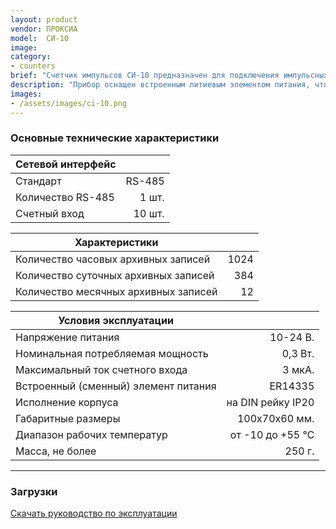 ```yaml
---
layout: product
vendor: ПРОКСИА
model:  СИ-10
image:
category: 
- counters
brief: "Счетчик импульсов СИ-10 предназначен для подключения импульсных приборов учета (до 10 шт.), первичной обработки, преобразования информации, хранения архивных данных по счетным входам в составе систем диспетчеризации."
description: "Прибор оснащен встроенным литиевым элементом питания, что позволяет СИ-10 продолжать работать в режиме счета импульсов при перерывах в централизованном электропитании. Обмен информацией между СИ-10 и другими программно-аппаратными компонентами систем диспетчеризации производится посредством сети передачи данных на базе проводного интерфейса RS-485. Протокол обмена с счетчиком импульсов предоставляется по запросу)."
images: 
- /assets/images/ci-10.png
---
```


### Основные технические характеристики

|Сетевой интерфейс||
| ------------- |-------------:|
|Стандарт |RS-485 |
|Количество RS-485 |1 шт.|
|Счетный вход |10 шт.|

|Характеристики||
| ------------- |-------------:|
|Количество часовых архивных записей |1024|
|Количество суточных архивных записей	|384|
|Количество месячных архивных записей	|12|

|Условия эксплуатации||
| ------------- |-------------:|
|Напряжение питания	|10-24 В.|
|Номинальная потребляемая мощность	|0,3 Вт.|
|Максимальный ток счетного входа	|3 мкА.|
|Встроенный (сменный) элемент питания	|ER14335|
|Исполнение корпуса |	на DIN рейку IP20|
|Габаритные размеры	|100х70х60 мм.|
|Диапазон рабочих температур 	|от -10 до +55 ℃|
|Масса, не более	|250 г.|

---

### Загрузки

[Скачать руководство по эксплуатации](https://yadi.sk/i/hpDE191oWddYeQ)

